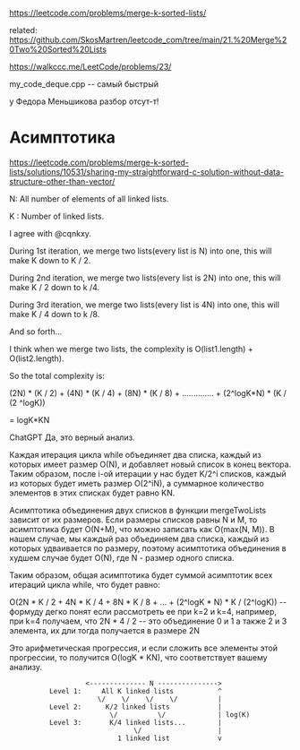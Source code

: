 https://leetcode.com/problems/merge-k-sorted-lists/

related: https://github.com/SkosMartren/leetcode_com/tree/main/21.%20Merge%20Two%20Sorted%20Lists

https://walkccc.me/LeetCode/problems/23/

my_code_deque.cpp -- самый быстрый


у Федора Меньшикова разбор отсут-т!


# Асимптотика

https://leetcode.com/problems/merge-k-sorted-lists/solutions/10531/sharing-my-straightforward-c-solution-without-data-structure-other-than-vector/

N: All number of elements of all linked lists.

K : Number of linked lists.

I agree with @cqnkxy.

During 1st iteration, we merge two lists(every list is N) into one, this will make K down to K / 2.

During 2nd iteration, we merge two lists(every list is 2N) into one, this will make K / 2 down to k /4.

During 3rd iteration, we merge two lists(every list is 4N) into one, this will make K / 4 down to k /8.

And so forth...

I think when we merge two lists, the complexity is O(list1.length) + O(list2.length).

So the total complexity is:

(2N) * (K / 2) + 
(4N) * (K / 4) + 
(8N) * (K / 8) + 
.............. + 
(2^logK*N) * (K / (2 ^logK)) 

= logK*KN

ChatGPT
Да, это верный анализ.

Каждая итерация цикла while объединяет два списка, каждый из которых имеет размер O(N), и добавляет новый список в конец вектора. Таким образом, после i-ой итерации у нас будет K/2^i списков, каждый из которых будет иметь размер O(2^iN), а суммарное количество элементов в этих списках будет равно KN.

Асимптотика объединения двух списков в функции mergeTwoLists зависит от их размеров. Если размеры списков равны N и M, то асимптотика будет O(N+M), что можно записать как O(max(N, M)). В нашем случае, мы каждый раз объединяем два списка, каждый из которых удваивается по размеру, поэтому асимптотика объединения в худшем случае будет O(N), где N - размер одного списка.

Таким образом, общая асимптотика будет суммой асимптотик всех итераций цикла while, что будет равно:

O(2N * K / 2 + 4N * K / 4 + 8N * K / 8 + ... + (2^logK * N) * K / (2^logK)) -- формуду дегко понят если рассмотреть ее при k=2 и k=4, например, при k=4 получаем, что 2N * 4 / 2 -- это объединение 0 и 1 а также 2 и 3 элемента, их дли тогда получается в размере 2N

Это арифметическая прогрессия, и если сложить все элементы этой прогрессии, то получится O(logK * KN), что соответствует вашему анализу.


                       <-------------- N --------------->
              Level 1:     All K linked lists           ^
                          \/    \/    \/    \/          |
              Level 2:      K/2 linked lists            |
                             \/          \/             | log(K)
              Level 3:       K/4 linked lists...        |  
                                   \/                   |
                               1 linked list            v 

